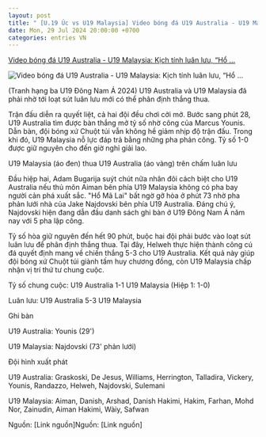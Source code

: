 ```yaml
---
layout: post
title: " [U.19 Úc vs U19 Malaysia] Video bóng đá U19 Australia - U19 Malaysia: Kịch tính luân lưu, “Hổ ..."
date: Mon, 29 Jul 2024 20:00:00 +0700
categories: entries VN
---
```

[Video bóng đá U19 Australia - U19 Malaysia: Kịch tính luân lưu, “Hổ ...](https://www.24h.com.vn/bong-da/video-bong-da-u19-australia-u19-malaysia-kich-tinh-luan-luu-ho-ma-lai-om-han-u19-dong-nam-a-c48a1589574.html)

![Video bóng đá U19 Australia - U19 Malaysia: Kịch tính luân lưu, “Hổ ...](https://cdn.24h.com.vn/upload/3-2024/images/2024-07-29/7-1200-1722248719-811-width1200height628-watermark.jpg)

(Tranh hạng ba U19 Đông Nam Á 2024) U19 Australia và U19 Malaysia đã phải nhờ tới loạt sút luân lưu mới có thể phân định thắng thua.

Trận đấu diễn ra quyết liệt, cả hai đội đều chơi cởi mở. Bước sang phút 28, U19 Australia tìm được bàn thắng mở tỷ số nhờ công của Marcus Younis. Dẫn bàn, đội bóng xứ Chuột túi vẫn không hề giảm nhịp độ trận đấu. Trong khi đó, U19 Malaysia nỗ lực đáp trả bằng những pha phản công. Tỷ số 1-0 được giữ nguyên cho đến giờ nghỉ giải lao.

U19 Malaysia (áo đen) thua U19 Australia (áo vàng) trên chấm luân lưu

Đầu hiệp hai, Adam Bugarija suýt chút nữa nhân đôi cách biệt cho U19 Australia nếu thủ môn Aiman bên phía U19 Malaysia không có pha bay người cản phá xuất sắc. "Hổ Mã Lai" bất ngờ gỡ hòa ở phút 73 nhờ pha phản lưới nhà của Jake Najdovski bên phía U19 Australia. Đáng chú ý, Najdovski hiện đang dẫn đầu danh sách ghi bàn ở U19 Đông Nam Á năm nay với 5 pha lập công.

Tỷ số hòa giữ nguyên đến hết 90 phút, buộc hai đội phải bước vào loạt sút luân lưu để phân định thắng thua. Tại đây, Helweh thực hiện thành công cú đá quyết định mang về chiến thắng 5-3 cho U19 Australia. Kết quả này giúp đội bóng xứ Chuột túi giành tấm huy chương đồng, còn U19 Malaysia chấp nhận vị trí thứ tư chung cuộc.

Tỷ số chung cuộc: U19 Australia 1-1 U19 Malaysia (Hiệp 1: 1-0)

Luân lưu: U19 Australia 5-3 U19 Malaysia

Ghi bàn

U19 Australia: Younis (29')

U19 Malaysia: Najdovski (73' phản lưới)

Đội hình xuất phát

U19 Australia: Graskoski, De Jesus, Williams, Herrington, Talladira, Vickery, Younis, Randazzo, Helweh, Najdovski, Sulemani

U19 Malaysia: Aiman, Danish, Arshad, Danish Hakimi, Hakim, Farhan, Mohd Nor, Zainudin, Aiman Hakimi, Wàiy, Safwan

Nguồn: [Link nguồn]Nguồn: [Link nguồn]


